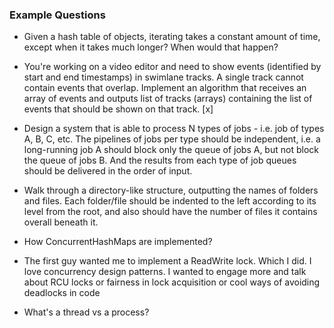 ### Example Questions

- Given a hash table of objects, iterating takes a constant amount of time, except when it takes much longer? When would that happen?

- You're working on a video editor and need to show events (identified by start and end timestamps) in swimlane tracks. A single track cannot contain events that overlap. Implement an algorithm that receives an array of events and outputs list of tracks (arrays) containing the list of events that should be shown on that track. [x]

- Design a system that is able to process N types of jobs - i.e. job of types A, B, C, etc. The pipelines of jobs per type should be independent, i.e. a long-running job A should block only the queue of jobs A, but not block the queue of jobs B. And the results from each type of job queues should be delivered in the order of input.

- Walk through a directory-like structure, outputting the names of folders and files. Each folder/file should be indented to the left according to its level from the root, and also should have the number of files it contains overall beneath it.

- How ConcurrentHashMaps are implemented?

- The first guy wanted me to implement a ReadWrite lock. Which I did. I love concurrency design patterns. I wanted to engage more and talk about RCU locks or fairness in lock acquisition or cool ways of avoiding deadlocks in code

- What's a thread vs a process?
